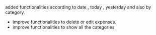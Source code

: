 added functionalities according to date , today , yesterday and also by category. 

- improve functionalities to delete or edit expenses.
- improve functionalities to show all the categories 